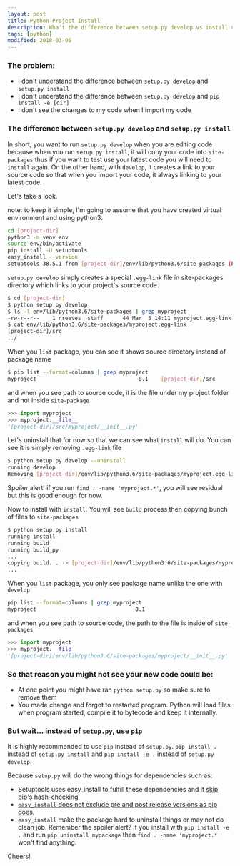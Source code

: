 ```yaml
---
layout: post
title: Python Project Install
description: Wha't the difference between setup.py develop vs install vs pip install -e 
tags: [python]
modified: 2018-03-05
---
```


### The problem:

- I don't understand the difference between `setup.py develop` and `setup.py install`
- I don't understand the difference between `setup.py develop` and `pip install -e [dir]` 
- I don't see the changes to my code when I import my code 


### The difference between `setup.py develop` and `setup.py install`

In short, you want to run `setup.py develop` when you are editing code because when you run 
`setup.py install`, it will copy your code into `site-packages` thus if you want to test use your
latest code you will need to `install` again. On the other hand, with `develop`, it creates
a link to your source code so that when you import your code, it always linking to your latest code.

Let's take a look.

note: to keep it simple, I'm going to assume that you have created virtual environment and using python3.
```bash
cd [project-dir]
python3 -m venv env
source env/bin/activate
pip install -U setuptools
easy_install --version
setuptools 38.5.1 from [project-dir]/env/lib/python3.6/site-packages (Python 3.6)
```

`setup.py develop` simply creates a special `.egg-link` file in site-packages directory which 
links to your project's source code.

```bash
$ cd [project-dir]
$ python setup.py develop
$ ls -l env/lib/python3.6/site-packages | grep myproject
-rw-r--r--    1 nreeves  staff      44 Mar  5 14:11 myproject.egg-link
$ cat env/lib/python3.6/site-packages/myproject.egg-link
[project-dir]/src
../
```

When you `list` package, you can see it shows source directory instead of package name
```bash
$ pip list --format=columns | grep myproject
myproject                                0.1    [project-dir]/src
```

and when you see path to source code, it is the file under my project folder and not inside `site-package`
```python
>>> import myproject
>>> myproject.__file__
'[project-dir]/src/myproject/__init__.py'
```

Let's uninstall that for now so that we can see what `install` will do.
You can see it is simply removing `.egg-link` file
```bash
$ python setup.py develop --uninstall
running develop
Removing [project-dir]/env/lib/python3.6/site-packages/myproject.egg-link (link to src)
```
Spoiler alert!
if you run `find . -name 'myproject.*'`, you will see residual but this is good enough for now.

Now to install with `install`.
You will see `build` process then copying bunch of files to `site-packages`
```bash
$ python setup.py install
running install
running build
running build_py
...
copying build... -> [project-dir]/env/lib/python3.6/site-packages/myproject/...
...
```

When you `list` package, you only see package name unlike the one with `develop`
```bash
pip list --format=columns | grep myproject
myproject                               0.1
```

and when you see path to source code, the path to the file is inside of `site-packages`
```python
>>> import myproject
>>> myproject.__file__
'[project-dir]/env/lib/python3.6/site-packages/myproject/__init__.py'
```

### So that reason you might not see your new code could be:
* At one point you might have ran `python setup.py` so make sure to remove them
* You made change and forgot to restarted program. 
Python will load files when program started, compile it to bytecode and keep it internally.

### But wait... instead of `setup.py`, use `pip`

It is highly recommended to use `pip` instead of `setup.py`.
`pip install .` instead of `setup.py install` and
`pip install -e .` instead of `setup.py develop`.

Because `setup.py` will do the wrong things for dependencies such as:
* Setuptools uses easy_install to fulfill these dependencies and it [skip pip's hash-checking](https://pip.pypa.io/en/latest/reference/pip_install/#hash-checking-mode)
* [`easy_install` does not exclude pre and post release versions as pip does](https://github.com/pypa/setuptools/issues/1009#issuecomment-293254466).
* `easy_install` make the package hard to uninstall things or may not do clean job. Remember the spoiler alert? if you install with 
`pip install -e .` and run `pip uninstall mypackage` then `find . -name 'myproject.*'` won't find anything.

Cheers!
